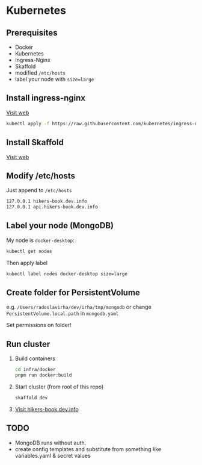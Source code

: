 # Kubernetes

## Prerequisites

- Docker
- Kubernetes
- Ingress-Nginx
- Skaffold
- modified `/etc/hosts`
- label your node with `size=large`

## Install ingress-nginx

[Visit web](https://kubernetes.github.io/ingress-nginx/deploy/)

```sh
kubectl apply -f https://raw.githubusercontent.com/kubernetes/ingress-nginx/controller-v1.8.2/deploy/static/provider/cloud/deploy.yaml
```

## Install Skaffold

[Visit web](https://skaffold.dev)

## Modify /etc/hosts

Just append to `/etc/hosts`

```sh
127.0.0.1 hikers-book.dev.info
127.0.0.1 api.hikers-book.dev.info
```

## Label your node (MongoDB)

My node is `docker-desktop`:

```sh
kubectl get nodes
```

Then apply label

```sh
kubectl label nodes docker-desktop size=large
```

## Create folder for PersistentVolume

e.g. `/Users/radoslavirha/dev/irha/tmp/mongodb` or change `PersistentVolume.local.path` in `mongodb.yaml`

Set permissions on folder!

## Run cluster

1. Build containers

   ```sh
   cd infra/docker
   pnpm run docker:build
   ```

2. Start cluster (from root of this repo)

   ```sh
   skaffold dev
   ```

3. [Visit hikers-book.dev.info](hikers-book.dev.info)

## TODO

- MongoDB runs without auth.
- create config templates and substitute from something like variables.yaml & secret values

